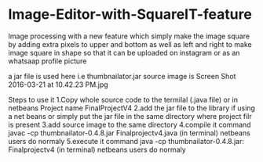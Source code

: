 # Image-Editor-with-SquareIT-feature
Image processing with a new feature which simply make the image square by adding extra pixels to upper and bottom as well as left and right to make image square in shape so that it can be uploaded on instagram or as an whatsaap profile picture   

a jar file is used here i.e thumbnailator.jar
source image is Screen Shot 2016-03-21 at 10.42.23 PM.jpg

Steps to use it
  1.Copy whole source code to the termilal (.java file) or in netbeans Project name FinalProjectV4
  2.add the jar file to the library if using a net beans or simply put the jar file in the same directory where project filr     is present
  3.add source image to the same directory
  4.compile it command javac -cp thumbnailator-0.4.8.jar Finalprojectv4.java (in terminal) netbeans users do normaly
  5.execute it command java -cp thumbnailator-0.4.8.jar: Finalprojectv4 (in terminal) netbeans users do normaly

